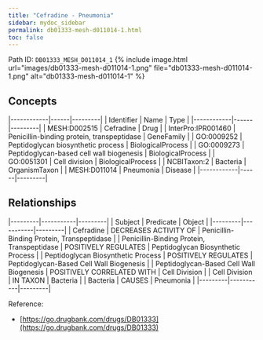 ```yaml
---
title: "Cefradine - Pneumonia"
sidebar: mydoc_sidebar
permalink: db01333-mesh-d011014-1.html
toc: false 
---
```



Path ID: `DB01333_MESH_D011014_1`
{% include image.html url="images/db01333-mesh-d011014-1.png" file="db01333-mesh-d011014-1.png" alt="db01333-mesh-d011014-1" %}

## Concepts

|------------|------|---------|
| Identifier | Name | Type    |
|------------|------|---------|
| MESH:D002515 | Cefradine | Drug |
| InterPro:IPR001460 | Penicillin-binding protein, transpeptidase | GeneFamily |
| GO:0009252 | Peptidoglycan biosynthetic process | BiologicalProcess |
| GO:0009273 | Peptidoglycan-based cell wall biogenesis | BiologicalProcess |
| GO:0051301 | Cell division | BiologicalProcess |
| NCBITaxon:2 | Bacteria | OrganismTaxon |
| MESH:D011014 | Pneumonia | Disease |
|------------|------|---------|

## Relationships

|---------|-----------|---------|
| Subject | Predicate | Object  |
|---------|-----------|---------|
| Cefradine | DECREASES ACTIVITY OF | Penicillin-Binding Protein, Transpeptidase |
| Penicillin-Binding Protein, Transpeptidase | POSITIVELY REGULATES | Peptidoglycan Biosynthetic Process |
| Peptidoglycan Biosynthetic Process | POSITIVELY REGULATES | Peptidoglycan-Based Cell Wall Biogenesis |
| Peptidoglycan-Based Cell Wall Biogenesis | POSITIVELY CORRELATED WITH | Cell Division |
| Cell Division | IN TAXON | Bacteria |
| Bacteria | CAUSES | Pneumonia |
|---------|-----------|---------|

Reference: 
  - [https://go.drugbank.com/drugs/DB01333](https://go.drugbank.com/drugs/DB01333)

